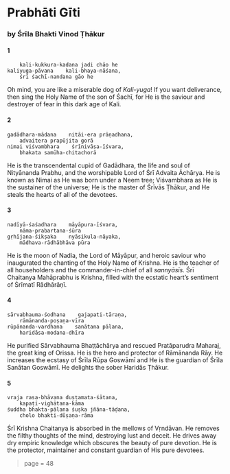 # Prabhāti Gīti

### by Śrīla Bhakti Vinod Ṭhākur

#### 1

        kali-kukkura-kadana jadi chāo he
    kaliyuga-pāvana    kali-bhaya-nāśana,
        śrī śachī-nandana gāo he

Oh mind, you are like a miserable dog of *Kali-yuga*! If you want deliverance, then sing the Holy Name of the son of Śachī, for He is the saviour and destroyer of fear in this dark age of Kali.

#### 2

    gadādhara-mādana    nitāi-era prāṇadhana,
        advaitera prapūjita gorā
    nimai viśvambhara    śrīnivāsa-īśvara,
        bhakata samūha-chitachorā

He is the transcendental cupid of Gadādhara, the life and soul of Nityānanda Prabhu, and the worshipable Lord of Śrī Advaita Āchārya. He is known as Nimai as He was born under a Neem tree; Viśvambhara as He is the sustainer of the universe; He is the master of Śrīvās Ṭhākur, and He steals the hearts of all of the devotees.

#### 3

    nadīyā-śaśadhara    māyāpura-īśvara,
        nāma-prabartana-śūra
    gṛhījana-śikṣaka    nyāsikula-nāyaka,
        mādhava-rādhābhāva pūra

He is the moon of Nadia, the Lord of Māyāpur, and heroic saviour who inaugurated the chanting of the Holy Name of Krishna. He is the teacher of all householders and the commander-in-chief of all *sannyāsīs*. Śrī Chaitanya Mahāprabhu is Krishna, filled with the ecstatic heart’s sentiment of Śrīmatī Rādhārāṇī.

#### 4

    sārvabhauma-śodhana    gajapati-tāraṇa,
        rāmānanda-poṣaṇa-vīra
    rūpānanda-vardhana    sanātana pālana,
        haridāsa-modana-dhīra

He purified Sārvabhauma Bhaṭṭāchārya and rescued Pratāparudra Maharaj, the great king of Orissa. He is the hero and protector of Rāmānanda Rāy. He increases the ecstasy of Śrīla Rūpa Goswāmī and He is the guardian of Śrīla Sanātan Goswāmī. He delights the sober Haridās Ṭhākur.

#### 5

    vraja rasa-bhāvana duṣṭamata-śātana,
        kapaṭī-vighātana-kāma
    śuddha bhakta-pālana śuṣka jñāna-tāḍana,
        cholo bhakti-dūṣaṇa-rāma

Śrī Krishna Chaitanya is absorbed in the mellows of Vṛndāvan. He removes the filthy thoughts of the mind, destroying lust and deceit. He drives away dry empiric knowledge which obscures the beauty of pure devotion. He is the protector, maintainer and constant guardian of His pure devotees.


> page = 48